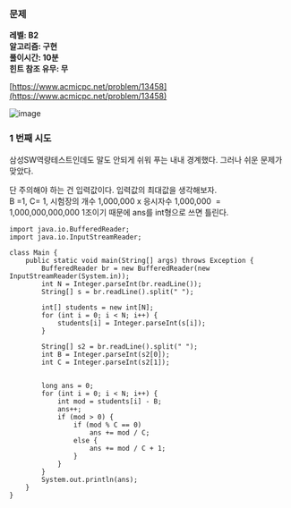 ### **문제**         

**레벨: B2  
알고리즘: 구현**   
**풀이시간: 10분  
힌트 참조 유무: 무**

[https://www.acmicpc.net/problem/13458](https://www.acmicpc.net/problem/13458)

![image](https://github.com/sunwon12/Today-I-Learn/assets/92251131/0e8bbae3-7968-4dd9-9bdf-5f6de6a2e9cd)

### **1 번째 시도**   

삼성SW역량테스트인데도 말도 안되게 쉬워 푸는 내내 경계했다. 그러나 쉬운 문제가 맞았다. 

단 주의해야 하는 건 입력값이다. 입력값의 최대값을 생각해보자.  
B =1, C= 1, 시험장의 개수 1,000,000 x 응시자수 1,000,000  = 1,000,000,000,000 1조이기 때문에 ans를 int형으로 쓰면 틀린다.  
  

```
import java.io.BufferedReader;
import java.io.InputStreamReader;

class Main {
    public static void main(String[] args) throws Exception {
        BufferedReader br = new BufferedReader(new InputStreamReader(System.in));
        int N = Integer.parseInt(br.readLine());
        String[] s = br.readLine().split(" ");

        int[] students = new int[N];
        for (int i = 0; i < N; i++) {
            students[i] = Integer.parseInt(s[i]);
        }

        String[] s2 = br.readLine().split(" ");
        int B = Integer.parseInt(s2[0]);
        int C = Integer.parseInt(s2[1]);


        long ans = 0;
        for (int i = 0; i < N; i++) {
            int mod = students[i] - B;
            ans++;
            if (mod > 0) {
                if (mod % C == 0)
                    ans += mod / C;
                else {
                    ans += mod / C + 1;
                }
            }
        }
        System.out.println(ans);
    }
}
```
